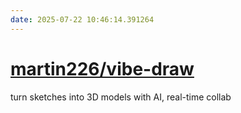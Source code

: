 ```yaml
---
date: 2025-07-22 10:46:14.391264
---
```


# [martin226/vibe-draw](https://github.com/martin226/vibe-draw)

turn sketches into 3D models with AI, real-time collab